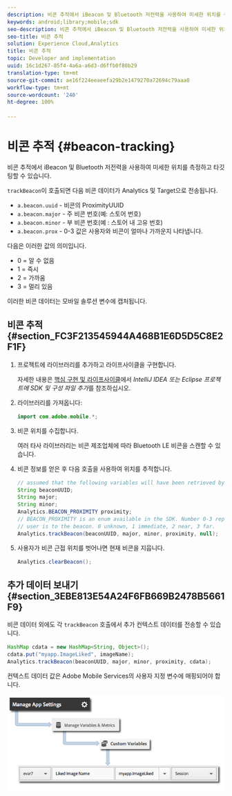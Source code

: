 ```yaml
---
description: 비콘 추적에서 iBeacon 및 Bluetooth 저전력을 사용하여 미세한 위치를 측정하고 타깃팅할 수 있습니다.
keywords: android;library;mobile;sdk
seo-description: 비콘 추적에서 iBeacon 및 Bluetooth 저전력을 사용하여 미세한 위치를 측정하고 타깃팅할 수 있습니다.
seo-title: 비콘 추적
solution: Experience Cloud,Analytics
title: 비콘 추적
topic: Developer and implementation
uuid: 16c1d267-85f4-4a6a-a6d3-d6ffb0f80b29
translation-type: tm+mt
source-git-commit: ae16f224eeaeefa29b2e1479270a72694c79aaa0
workflow-type: tm+mt
source-wordcount: '240'
ht-degree: 100%

---
```



# 비콘 추적 {#beacon-tracking}

비콘 추적에서 iBeacon 및 Bluetooth 저전력을 사용하여 미세한 위치를 측정하고 타깃팅할 수 있습니다.

`trackBeacon`이 호출되면 다음 비콘 데이터가 Analytics 및 Target으로 전송됩니다.

* `a.beacon.uuid` - 비콘의 ProximityUUID
* `a.beacon.major` - 주 비콘 번호(예: 스토어 번호)
* `a.beacon.minor` - 부 비콘 번호(예 : 스토어 내 고유 번호)
* `a.beacon.prox` - 0-3 값은 사용자와 비콘이 얼마나 가까운지 나타냅니다.

다음은 이러한 값의 의미입니다.

* 0 = 알 수 없음
* 1 = 즉시
* 2 = 가까움
* 3 = 멀리 있음 

이러한 비콘 데이터는 모바일 솔루션 변수에 캡처됩니다.

## 비콘 추적 {#section_FC3F213545944A468B1E6D5D5C8E2F1F}

1. 프로젝트에 라이브러리를 추가하고 라이프사이클을 구현합니다.

   자세한 내용은 [핵심 구현 및 라이프사이클](/help/android/getting-started/dev-qs.md)에서 *IntelliJ IDEA 또는 Eclipse 프로젝트에 SDK 및 구성 파일 추가*&#x200B;를 참조하십시오.

1. 라이브러리를 가져옵니다:

   ```java
   import com.adobe.mobile.*;
   ```

1. 비콘 위치를 수집합니다.

   여러 타사 라이브러리는 비콘 제조업체에 따라 Bluetooth LE 비콘을 스캔할 수 있습니다.
1. 비콘 정보를 얻은 후 다음 호출을 사용하여 위치를 추적합니다.

   ```java
   // assumed that the following variables will have been retrieved by the 3rd party beacon library 
   String beaconUUID; 
   String major; 
   String minor; 
   Analytics.BEACON_PROXIMITY proximity;  
   // BEACON_PROXIMITY is an enum available in the SDK. Number 0-3 representing how close the 
   // user is to the beacon. 0 unknown, 1 immediate, 2 near, 3 far.  
   Analytics.trackBeacon(beaconUUID, major, minor, proximity, null);
   ```

1. 사용자가 비콘 근접 위치를 벗어나면 현재 비콘을 지웁니다.

   ```java
   Analytics.clearBeacon();
   ```

## 추가 데이터 보내기 {#section_3EBE813E54A24F6FB669B2478B5661F9}

비콘 데이터 외에도 각 `trackBeacon` 호출에서 추가 컨텍스트 데이터를 전송할 수 있습니다.

```java
HashMap cdata = new HashMap<String, Object>(); 
cdata.put("myapp.ImageLiked", imageName); 
Analytics.trackBeacon(beaconUUID, major, minor, proximity, cdata);
```

컨텍스트 데이터 값은 Adobe Mobile Services의 사용자 지정 변수에 매핑되어야 합니다.

![](assets/map-variable-context-ltv.png)

